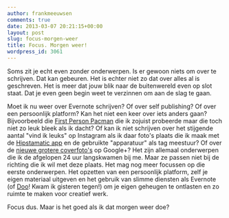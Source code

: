 ```yaml
---
author: frankmeeuwsen
comments: true
date: 2013-03-07 20:21:15+00:00
layout: post
slug: focus-morgen-weer
title: Focus. Morgen weer!
wordpress_id: 3061
---
```


Soms zit je echt even zonder onderwerpen. Is er gewoon niets om over te schrijven. Dat kan gebeuren. Het is echter niet zo dat over alles al is geschreven. Het is meer dat jouw blik naar de buitenwereld even op slot staat. Dat je even geen begin weet te verzinnen om aan de slag te gaan.





Moet ik nu weer over Evernote schrijven? Of over self publishing? Of over een persoonlijk platform? Kan het niet een keer over iets anders gaan? Bijvoorbeeld die [First Person Pacman](http://www.kongregate.com/games/briderider/fps-man) die ik zojuist probeerde maar die toch niet zo leuk bleek als ik dacht? Of kan ik niet schrijven over het stijgende aantal "vind ik leuks" op Instagram als ik daar foto's plaats die ik maak met de [Hipstamatic app](http://incredibleadventure.nl/2010/01/hipstamatic/) en de gebruikte "apparatuur" als tag meestuur? Of over de [nieuwe grotere coverfoto's](https://plus.google.com/+SaraMcKinley/posts/JCvsy7x7iQs) op Google+? Het zijn allemaal onderwerpen die ik de afgelopen 24 uur langskwamen bij me. Maar ze passen niet bij de richting die ik wil met deze plaats. Het mag nog meer focussen op die eerste onderwerpen. Het opzetten van een persoonlijk platform, zelf je eigen materiaal uitgeven en het gebruik van slimme diensten als Evernote (of [Doo](https://doo.net/en/index.html)! Kwam ik gisteren tegen!) om je eigen geheugen te ontlasten en zo ruimte te maken voor creatief werk. 





Focus dus. Maar is het goed als ik dat morgen weer doe?
